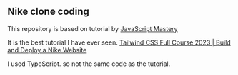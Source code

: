 ## Nike clone coding

This repository is based on tutorial by [JavaScript Mastery](https://www.youtube.com/@javascriptmastery)

It is the best tutorial I have ever seen.
[Tailwind CSS Full Course 2023 | Build and Deploy a Nike Website](https://www.youtube.com/watch?v=tS7upsfuxmo)

I used TypeScript. so not the same code as the tutorial.
